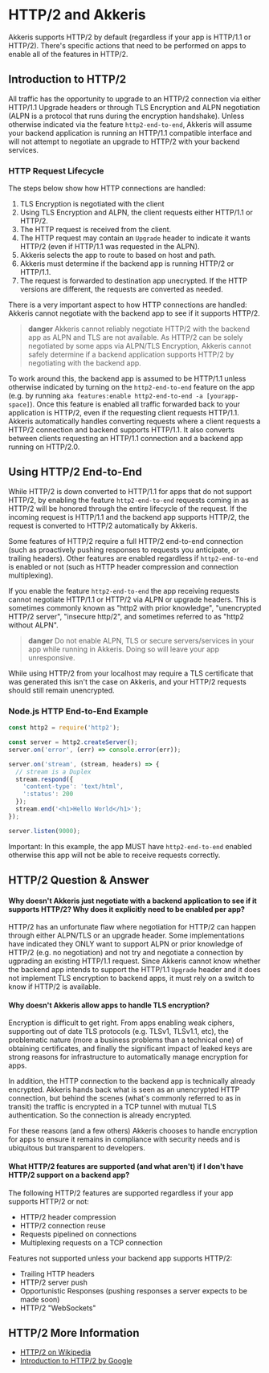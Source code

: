 # HTTP/2 and Akkeris

Akkeris supports HTTP/2 by default (regardless if your app is HTTP/1.1 or HTTP/2).  There's specific actions that need to be performed on apps to enable all of the features in HTTP/2. 

## Introduction to HTTP/2

All traffic has the opportunity to upgrade to an HTTP/2 connection via either HTTP/1.1 Upgrade headers or through TLS Encryption and ALPN negotiation (ALPN is a protocol that runs during the encryption handshake). Unless otherwise indicated via the feature `http2-end-to-end`, Akkeris will assume your backend application is running an HTTP/1.1 compatible interface and will not attempt to negotiate an upgrade to HTTP/2 with your backend services.

### HTTP Request Lifecycle

The steps below show how HTTP connections are handled:

1. TLS Encryption is negotiated with the client
2. Using TLS Encryption and ALPN, the client requests either HTTP/1.1 or HTTP/2.
3. The HTTP request is received from the client.
4. The HTTP request may contain an `Upgrade` header to indicate it wants HTTP/2 (even if HTTP/1.1 was requested in the ALPN).
5. Akkeris selects the app to route to based on host and path.
6. Akkeris must determine if the backend app is running HTTP/2 or HTTP/1.1.
7. The request is forwarded to destination app unecrypted. If the HTTP versions are different, the requests are converted as needed.

There is a very important aspect to how HTTP connections are handled: Akkeris cannot negotiate with the backend app to see if it supports HTTP/2.

> **danger** Akkeris cannot reliably negotiate HTTP/2 with the backend app as ALPN and TLS are not available. As HTTP/2 can be solely negotiated by some apps via ALPN/TLS Encryption, Akkeris cannot safely determine if a backend application supports HTTP/2 by negotiating with the backend app.

To work around this, the backend app is assumed to be HTTP/1.1 unless otherwise indicated by turning on the `http2-end-to-end` feature on the app (e.g. by running `aka features:enable http2-end-to-end -a [yourapp-space]`). Once this feature is enabled all traffic forwarded back to your application is HTTP/2, even if the requesting client requests HTTP/1.1.  Akkeris automatically handles converting requests where a client requests a HTTP/2 connection and backend supports HTTP/1.1. It also converts between clients requesting an HTTP/1.1 connection and a backend app running on HTTP/2.0.

## Using HTTP/2 End-to-End

While HTTP/2 is down converted to HTTP/1.1 for apps that do not support HTTP/2, by enabling the feature `http2-end-to-end` requests coming in as HTTP/2 will be honored through the entire lifecycle of the request. If the incoming request is HTTP/1.1 and the backend app supports HTTP/2, the request is converted to HTTP/2 automatically by Akkeris. 

Some features of HTTP/2 require a full HTTP/2 end-to-end connection (such as proactively pushing responses to requests you anticipate, or trailing headers). Other features are enabled regardless if `http2-end-to-end` is enabled or not (such as HTTP header compression and connection multiplexing).

If you enable the feature `http2-end-to-end` the app receiving requests cannot negotiate HTTP/1.1 or HTTP/2 via ALPN or upgrade headers. This is sometimes commonly known as "http2 with prior knowledge", "unencrypted HTTP/2 server", "insecure http/2", and sometimes referred to as "http2 without ALPN". 

> **danger** Do not enable ALPN, TLS or secure servers/services in your app while running in Akkeris. Doing so will leave your app unresponsive.

While using HTTP/2 from your localhost may require a TLS certificate that was generated this isn't the case on Akkeris, and your HTTP/2 requests should still remain unencrypted. 

### Node.js HTTP End-to-End Example

```javascript
const http2 = require('http2');

const server = http2.createServer();
server.on('error', (err) => console.error(err));

server.on('stream', (stream, headers) => {
  // stream is a Duplex
  stream.respond({
    'content-type': 'text/html',
    ':status': 200
  });
  stream.end('<h1>Hello World</h1>');
});

server.listen(9000);
```

Important: In this example, the app MUST have `http2-end-to-end` enabled otherwise this app will not be able to receive requests correctly.

## HTTP/2 Question &amp; Answer

#### Why doesn't Akkeris just negotiate with a backend application to see if it supports HTTP/2? Why does it explicitly need to be enabled per app?

HTTP/2 has an unfortunate flaw where negotiation for HTTP/2 can happen through either ALPN/TLS or an upgrade header. Some implementations have indicated they ONLY want to support ALPN or prior knowledge of HTTP/2 (e.g. no negotiation) and not try and negotiate a connection by ugprading an existing HTTP/1.1 request. Since Akkeris cannot know whether the backend app intends to support the HTTP/1.1 `Upgrade` header and it does not implement TLS encryption to backend apps, it must rely on a switch to know if HTTP/2 is available. 

#### Why doesn't Akkeris allow apps to handle TLS encryption?

Encryption is difficult to get right. From apps enabling weak ciphers, supporting out of date TLS protocols (e.g. TLSv1, TLSv1.1, etc), the problematic nature (more a business problems than a technical one) of obtaining certificates, and finally the significant impact of leaked keys are strong reasons for infrastructure to automatically manage encryption for apps. 

In addition, the HTTP connection to the backend app is technically already encrypted. Akkeris hands back what is seen as an unencrypted HTTP connection, but behind the scenes (what's commonly referred to as in transit) the traffic is encrypted in a TCP tunnel with mutual TLS authentication. So the connection is already encrypted.

For these reasons (and a few others) Akkeris chooses to handle encryption for apps to ensure it remains in compliance with security needs and is ubiquitous but transparent to developers. 

#### What HTTP/2 features are supported (and what aren't) if I don't have HTTP/2 support on a backend app?

The following HTTP/2 features are supported regardless if your app supports HTTP/2 or not:

* HTTP/2 header compression
* HTTP/2 connection reuse
* Requests pipelined on connections
* Multiplexing requests on a TCP connection

Features not supported unless your backend app supports HTTP/2:

* Trailing HTTP headers
* HTTP/2 server push
* Opportunistic Responses (pushing responses a server expects to be made soon)
* HTTP/2 "WebSockets"

## HTTP/2 More Information

* [HTTP/2 on Wikipedia](https://en.wikipedia.org/wiki/HTTP/2)
* [Introduction to HTTP/2 by Google](https://developers.google.com/web/fundamentals/performance/http2/)

